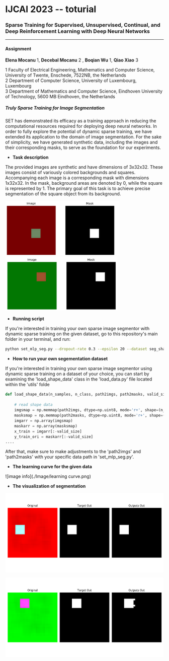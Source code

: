 # IJCAI 2023 -- toturial
### Sparse Training for Supervised, Unsupervised, Continual, and Deep Reinforcement Learning with Deep Neural Networks

-------------------------------

#### Assignment 
**Elena Mocanu** 1, **Decebal Mocanu**  2 , **Boqian Wu** 1, **Qiao Xiao** 3

1 Faculty of Electrical Engineering, Mathematics and Computer Science, University of Twente, Enschede, 7522NB, the Netherlands  
2 Department of Computer Science, University of Luxembourg, Luxembourg  
3 Department of Mathematics and Computer Science, Eindhoven University of Technology, 5600 MB Eindhoven, the Netherlands 

##### Truly Sparse Training for Image Segmentation
 

SET has demonstrated its efficacy as a training approach in reducing the computational resources required for deploying deep neural networks. 
In order to fully explore the potential of dynamic sparse training, we have extended its application to the domain of image segmentation. For the sake of simplicity, we have generated synthetic data, including the images and their corresponding masks, to serve as the foundation for our experiments.

- **Task description**

The provided images are synthetic and have dimensions of 3x32x32. These images consist of variously colored backgrounds and squares. Accompanying each image is a corresponding mask with dimensions 1x32x32. In the mask, background areas are denoted by 0, while the square is represented by 1. The primary goal of this task is 
to achieve precise segmentation of the square object from its background.

![image info](Image/example1.png)
![image info](Image/example2.png)

- **Running script**

If you're interested in training your own sparse image segmentor with dynamic sparse training on the given dataset, 
go to this repository's main folder in your terminal, and run:

```sh
python set_mlp_seg.py --dropout-rate 0.3 --epsilon 20 --dataset seg_shape32
```

- **How to run your own segementation dataset**

If you're interested in training your own sparse image segmentor using dynamic sparse 
training on a dataset of your choice, you can start by examining the 'load_shape_data' class in the 'load_data.py' file located within the 'utils' folde

```python
def load_shape_data(n_samples, n_class, path2imgs, path2masks, valid_size, im_size=32, one_hot=False):

    # read shape data
    imgsmap = np.memmap(path2imgs, dtype=np.uint8, mode='r+', shape=(n_samples, im_size, im_size, 3))
    masksmap = np.memmap(path2masks, dtype=np.uint8, mode='r+', shape=(n_samples, im_size, im_size))
    imgarr = np.array(imgsmap)
    maskarr = np.array(masksmap)
    x_train = imgarr[:-valid_size]
    y_train_ori = maskarr[:-valid_size]
....
```

After that, make sure to make adjustments to the 'path2imgs' and 'path2masks' 
with your specific data path in 'set_mlp_seg.py'.



- **The learning curve for the given data**

![image info](./Image/learning curve.png)


- **The visualization of segmentation**

![image info](./Image/result1.jpg)

![image info](./Image/result2.jpg)